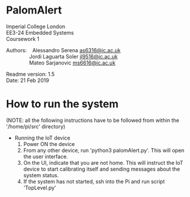 # PalomAlert

Imperial College London  
EE3-24 Embedded Systems  
Coursework 1  

Authors:&nbsp;&nbsp;&nbsp;&nbsp;Alessandro Serena       as6316@ic.ac.uk  
&nbsp;&nbsp;&nbsp;&nbsp;&nbsp;&nbsp;&nbsp;&nbsp;&nbsp;&nbsp;&nbsp;&nbsp;&nbsp;&nbsp;&nbsp;&nbsp;Jordi Laguarta Soler    jl9516@ic.ac.uk  
&nbsp;&nbsp;&nbsp;&nbsp;&nbsp;&nbsp;&nbsp;&nbsp;&nbsp;&nbsp;&nbsp;&nbsp;&nbsp;&nbsp;&nbsp;&nbsp;Mateo Sarjanovic        ms6616@ic.ac.uk  
  
Readme version: 1.5  
Date:           21 Feb 2019  

# How to run the system

(NOTE: all the following instructions have to be followed from within the '/home/pi/src' directory)

-   Running the IoT device
    1.  Power ON the device
    2.  From any other device, run 'python3 palomAlert.py'. This will open the user interface.
    3.	On the UI, indicate that you are not home.
	    This will instruct the IoT device to start calibrating itself and sending messages about the system status.
    4.  If the system has not started, ssh into the Pi and run script 'TopLevel.py'
